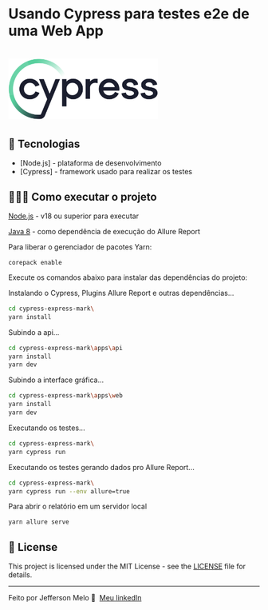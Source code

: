 # Usando Cypress para testes e2e de uma Web App

<h1 align="left">
    <img src=".github/Cypress_Logotype_Dark-Color.svg" width="300px">
</h1>

## 🚀 Tecnologias

- [Node.js] - plataforma de desenvolvimento
- [Cypress] - framework usado para realizar os testes


## 👨🏻‍💻 Como executar o projeto

[Node.js](https://nodejs.org/) - v18 ou superior para executar

[Java 8](https:https://www.java.com/pt-BR/download/help/java8_pt-br.html) - como dependência de execução do Allure Report

Para liberar o gerenciador de pacotes Yarn:

```
corepack enable
```

Execute os comandos abaixo para instalar das dependências do projeto:

Instalando o Cypress, Plugins Allure Report e outras dependências...
```sh
cd cypress-express-mark\
yarn install
```

Subindo a api...

```sh
cd cypress-express-mark\apps\api
yarn install
yarn dev
```

Subindo a interface gráfica...
```sh
cd cypress-express-mark\apps\web
yarn install
yarn dev
```

Executando os testes...
```sh
cd cypress-express-mark\
yarn cypress run
```

Executando os testes gerando dados pro Allure Report...
```sh
cd cypress-express-mark\
yarn cypress run --env allure=true
```

Para abrir o relatório em um servidor local
```sh
yarn allure serve
```


## 📝 License

This project is licensed under the MIT License - see the [LICENSE](LICENSE) file for details.

---

Feito por Jefferson Melo 👋 &nbsp;[Meu linkedIn](https://www.linkedin.com/in/jeffersonmelo8/)
